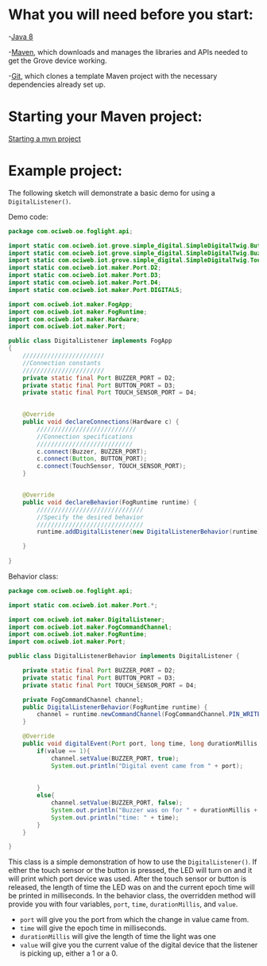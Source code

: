 # What you will need before you start:
-[Java 8](https://docs.oracle.com/javase/8/docs/technotes/guides/install/install_overview.html) 

-[Maven](https://maven.apache.org/install.html), which downloads and manages the libraries and APIs needed to get the Grove device working.

-[Git](https://git-scm.com/), which clones a template Maven project with the necessary dependencies already set up.

# Starting your Maven project: 
[Starting a mvn project](https://github.com/oci-pronghorn/FogLighter/blob/master/README.md)

# Example project:

The following sketch will demonstrate a basic demo for using a ```DigitalListener()```.

Demo code:


```java
package com.ociweb.oe.foglight.api;

import static com.ociweb.iot.grove.simple_digital.SimpleDigitalTwig.Button;
import static com.ociweb.iot.grove.simple_digital.SimpleDigitalTwig.Buzzer;
import static com.ociweb.iot.grove.simple_digital.SimpleDigitalTwig.TouchSensor;
import static com.ociweb.iot.maker.Port.D2;
import static com.ociweb.iot.maker.Port.D3;
import static com.ociweb.iot.maker.Port.D4;
import static com.ociweb.iot.maker.Port.DIGITALS;

import com.ociweb.iot.maker.FogApp;
import com.ociweb.iot.maker.FogRuntime;
import com.ociweb.iot.maker.Hardware;
import com.ociweb.iot.maker.Port;

public class DigitalListener implements FogApp
{
    ///////////////////////
    //Connection constants 
    ///////////////////////
	private static final Port BUZZER_PORT = D2;
	private static final Port BUTTON_PORT = D3;
	private static final Port TOUCH_SENSOR_PORT = D4;
	

    @Override
    public void declareConnections(Hardware c) {
        ////////////////////////////
        //Connection specifications
        ///////////////////////////
    	c.connect(Buzzer, BUZZER_PORT);
    	c.connect(Button, BUTTON_PORT);
        c.connect(TouchSensor, TOUCH_SENSOR_PORT);
    }


    @Override
    public void declareBehavior(FogRuntime runtime) {
        //////////////////////////////
        //Specify the desired behavior
        //////////////////////////////
    	runtime.addDigitalListener(new DigitalListenerBehavior(runtime)).includePorts(DIGITALS);

    }
          
}
```


Behavior class:


```java
package com.ociweb.oe.foglight.api;

import static com.ociweb.iot.maker.Port.*;

import com.ociweb.iot.maker.DigitalListener;
import com.ociweb.iot.maker.FogCommandChannel;
import com.ociweb.iot.maker.FogRuntime;
import com.ociweb.iot.maker.Port;

public class DigitalListenerBehavior implements DigitalListener {

	private static final Port BUZZER_PORT = D2;
	private static final Port BUTTON_PORT = D3;
	private static final Port TOUCH_SENSOR_PORT = D4;

	private FogCommandChannel channel;
	public DigitalListenerBehavior(FogRuntime runtime) {
		channel = runtime.newCommandChannel(FogCommandChannel.PIN_WRITER | DYNAMIC_MESSAGING);
	}

	@Override
	public void digitalEvent(Port port, long time, long durationMillis, int value) {
		if(value == 1){
			channel.setValue(BUZZER_PORT, true);
			System.out.println("Digital event came from " + port);
			
			
		}
		else{
			channel.setValue(BUZZER_PORT, false);
			System.out.println("Buzzer was on for " + durationMillis + " milliseconds");
			System.out.println("time: " + time);
		}
	}

}
```


This class is a simple demonstration of how to use the ```DigitalListener()```. If either the touch sensor or the button is pressed, the LED will turn on and it will print which port device was used. After the touch sensor or button is released, the length of time the LED was on and the current epoch time will be printed in milliseconds.
In the behavior class, the overridden method will provide you with four variables, ```port```, ```time```, ```durationMillis```,  and ```value```. 
- ```port``` will give you the port from which the change in value came from.
- ```time``` will give the epoch time in milliseconds. 
- ```durationMillis``` will give the length of time the light was one
- ```value``` will give you the current value of the digital device that the listener is picking up, either a 1 or a 0. 
